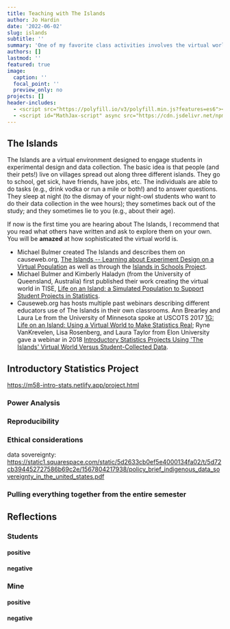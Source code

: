 ```yaml
---
title: Teaching with The Islands
author: Jo Hardin
date: '2022-06-02'
slug: islands
subtitle: ''
summary: 'One of my favorite class activities involves the virtual world known as The Islands. Students, too, love the project.'
authors: []
lastmod: ''
featured: true
image:
  caption: ''
  focal_point: ''
  preview_only: no
projects: []
header-includes:
  - <script src="https://polyfill.io/v3/polyfill.min.js?features=es6"></script>
  - <script id="MathJax-script" async src="https://cdn.jsdelivr.net/npm/mathjax@3/es5/tex-mml-chtml.js"></script>
---
```



## The Islands

The Islands are a virtual environment designed to engage students in experimental design and data collection.  The basic idea is that people (and their pets!) live on villages spread out along three different islands.  They go to school, get sick, have friends, have jobs, etc.  The individuals are able to do tasks (e.g., drink vodka or run a mile or both!) and to answer questions.  They sleep at night (to the dismay of your night-owl students who want to do their data collection in the wee hours); they sometimes back out of the study; and they sometimes lie to you (e.g., about their age).

If now is the first time you are hearing about The Islands, I recommend that you read what others have written and ask to explore them on your own.  You will be **amazed** at how sophisticated the virtual world is.  

* Michael Bulmer created The Islands and describes them on causeweb.org, <a href="https://www.causeweb.org/cause/resources/library/r12661" target = "_blank">The Islands -- Learning about Experiment Design on a Virtual Population</a> as well as through the <a href = "https://sites.google.com/site/islandsinschoolsprojectwebsite/home" target = "_blank">Islands in Schools Project</a>.
* Michael Bulmer and Kimberly Haladyn (from the University of Queensland, Australia) first published their work creating the virtual world in TISE, <a href = "https://escholarship.org/uc/item/2q0740hv" target = "_blank">Life on an Island: a Simulated Population to Support Student Projects in Statistics</a>.  
* Causeweb.org has hosts multiple past webinars describing different educators use of The Islands in their own classrooms.  Ann Brearley and Laura Le from the University of Minnesota spoke at USCOTS 2017 <a href = "https://www.causeweb.org/cause/uscots/uscots17/breakout/1G" target = "_blank">1G: Life on an Island: Using a Virtual World to Make Statistics Real<a>; Ryne VanKrevelen, Lisa Rosenberg, and Laura Taylor from Elon University gave a webinar in 2018 <a href = "https://www.causeweb.org/cause/webinar/teaching/2018-08" target = "_blank">Introductory Statistics Projects Using 'The Islands' Virtual World Versus Student-Collected Data</a>.

## Introductory Statistics Project

https://m58-intro-stats.netlify.app/project.html


### Power Analysis

### Reproducibility

### Ethical considerations

data sovereignty:
https://static1.squarespace.com/static/5d2633cb0ef5e4000134fa02/t/5d72cb394452727586b69c2e/1567804217938/policy_brief_indigenous_data_sovereignty_in_the_united_states.pdf

### Pulling everything together from the entire semester

## Reflections

### Students

#### positive

#### negative

### Mine

#### positive

#### negative

